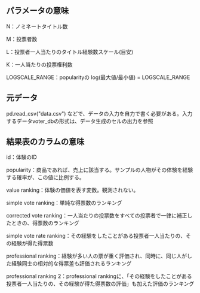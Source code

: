 ##  パラメータの意味
N：ノミネートタイトル数

M：投票者数

L：投票者一人当たりのタイトル経験数スケール(目安)

K：一人当たりの投票権利数

LOGSCALE_RANGE：popularityの log(最大値/最小値) = LOGSCALE_RANGE

##  元データ
pd.read_csv("data.csv")
などで、データの入力を自力で書く必要がある。入力するデータvoter_dbの形式は、データ生成のセルの出力を参照


##  結果表のカラムの意味
id：体験のID

popularity：商品であれば、売上に該当する。サンプルの人物がその体験を経験する確率が、この値に比例する。

value ranking：体験の価値を表す変数。観測されない。

simple vote ranking：単純な得票数のランキング

corrected vote ranking：一人当たりの投票数をすべての投票者で一律に補正したときの、得票数のランキング

simple vote rate ranking：その経験をしたことがある投票者一人当たりの、その経験が得た得票数

professional ranking：経験が多い人の票が重く評価され、同時に、同じ人がした経験同士の相対的な得票差も評価されるランキング

professional ranking 2：professional rankingに、「その経験をしたことがある投票者一人当たりの、その経験が得た得票数の評価」も加えた評価のランキング
